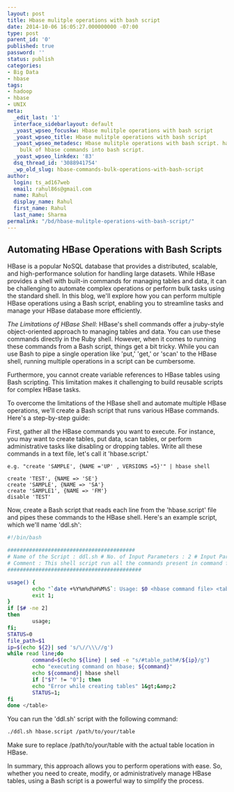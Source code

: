 ```yaml
---
layout: post
title: Hbase mulitple operations with bash script
date: 2014-10-06 16:05:27.000000000 -07:00
type: post
parent_id: '0'
published: true
password: ''
status: publish
categories:
- Big Data
- hbase
tags:
- hadoop
- hbase
- UNIX
meta:
  _edit_last: '1'
  interface_sidebarlayout: default
  _yoast_wpseo_focuskw: Hbase mulitple operations with bash script
  _yoast_wpseo_title: Hbase mulitple operations with bash script
  _yoast_wpseo_metadesc: Hbase mulitple operations with bash script. hadoop and hbase,
    bulk of hbase commands into bash script.
  _yoast_wpseo_linkdex: '83'
  dsq_thread_id: '3088941754'
  _wp_old_slug: hbase-commands-bulk-operations-with-bash-script
author:
  login: ts_ad167web
  email: rahul86s@gmail.com
  name: Rahul
  display_name: Rahul
  first_name: Rahul
  last_name: Sharma
permalink: "/bd/hbase-mulitple-operations-with-bash-script/"
---
```

 ## Automating HBase Operations with Bash Scripts

HBase is a popular NoSQL database that provides a distributed, scalable, and high-performance solution for handling large datasets. While HBase provides a shell with built-in commands for managing tables and data, it can be challenging to automate complex operations or perform bulk tasks using the standard shell. In this blog, we'll explore how you can perform multiple HBase operations using a Bash script, enabling you to streamline tasks and manage your HBase database more efficiently.

*The Limitations of HBase Shell*: HBase's shell commands offer a jruby-style object-oriented approach to managing tables and data. You can use these commands directly in the Ruby shell. However, when it comes to running these commands from a Bash script, things get a bit tricky. While you can use Bash to pipe a single operation like 'put,' 'get,' or 'scan' to the HBase shell, running multiple operations in a script can be cumbersome.

Furthermore, you cannot create variable references to HBase tables using Bash scripting. This limitation makes it challenging to build reusable scripts for complex HBase tasks.


To overcome the limitations of the HBase shell and automate multiple HBase operations, we'll create a Bash script that runs various HBase commands. Here's a step-by-step guide:

First, gather all the HBase commands you want to execute. For instance, you may want to create tables, put data, scan tables, or perform administrative tasks like disabling or dropping tables. Write all these commands in a text file, let's call it 'hbase.script.'

```shell
e.g. "create 'SAMPLE', {NAME ='UP' , VERSIONS =5}'" | hbase shell
```

```
create 'TEST', {NAME => 'SE'}
create 'SAMPLE', {NAME => 'SA'}
create 'SAMPLE1', {NAME => 'FM'}
disable 'TEST'
```

Now, create a Bash script that reads each line from the 'hbase.script' file and pipes these commands to the HBase shell. Here's an example script, which we'll name 'ddl.sh':


```bash
#!/bin/bash 

######################################### 
# Name of the Script : ddl.sh # No. of Input Parameters : 2 # Input Parameter accepted : <command filepath> <table location in hbase> | e.g. createtables.sh /home/hadoop/ /home/hadoop/hbasem7/path/
# Comment : This shell script run all the commands present in command file param $1.
###########################################

usage() {
        echo "`date +%Y%m%d%H%M%S`: Usage: $0 <hbase command file> <table location>" 1&gt;&amp;2;
        exit 1;
}
if [$# -ne 2]
then
        usage;
fi;
STATUS=0
file_path=$1
ip=$(echo ${2}| sed 's/\//\\\//g')
while read line;do
        command=$(echo ${line} | sed -e "s/#table_path#/${ip}/g")
        echo "executing command on hbase; ${command}"
        echo ${command}| hbase shell
        if ["$?" != "0"]; then
        echo "Error while creating tables" 1&gt;&amp;2
        STATUS=1;
fi
done </table>
```

You can run the 'ddl.sh' script with the following command:

```bash
./ddl.sh hbase.script /path/to/your/table
```
Make sure to replace /path/to/your/table with the actual table location in HBase.


In summary, this approach allows you to perform operations with ease. So, whether you need to create, modify, or administratively manage HBase tables, using a Bash script is a powerful way to simplify the process.